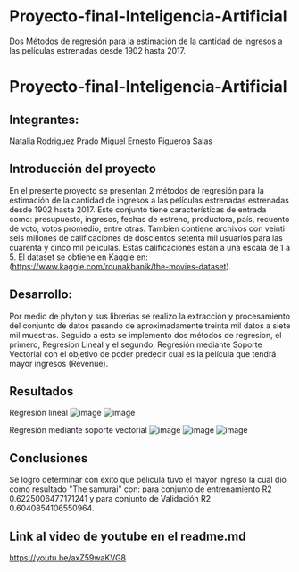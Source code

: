 # Proyecto-final-Inteligencia-Artificial
 Dos Métodos de regresión para la estimación de la cantidad de ingresos a las películas estrenadas desde 1902 hasta 2017.

# Proyecto-final-Inteligencia-Artificial

## Integrantes:
Natalia Rodriguez Prado
Miguel Ernesto Figueroa Salas
             
## Introducción del proyecto
En el presente proyecto se presentan 2 métodos de regresión para la estimación de la cantidad de ingresos a las películas estrenadas estrenadas desde 1902 hasta 2017. Este conjunto tiene características de entrada como: presupuesto, ingresos, fechas de estreno, productora, país, recuento de voto, votos promedio, entre otras. Tambíen contiene archivos con veinti seis millones de calificaciones de doscientos setenta mil usuarios para las cuarenta  y cinco mil peliculas. Estas calificaciones están a una escala de 1 a 5.  El dataset se obtiene en Kaggle en: (https://www.kaggle.com/rounakbanik/the-movies-dataset). 

## Desarrollo:
Por medio de phyton y sus librerias se realizo la extracción y procesamiento del conjunto de datos pasando de aproximadamente treinta mil datos a siete mil muestras. Seguido a esto se implemento dos métodos de regresion, el primero, Regresion Lineal y el segundo, Regresión mediante Soporte Vectorial con el objetivo de poder predecir cual es la película que tendrá mayor ingresos (Revenue).

## Resultados
Regresión lineal
![image](https://user-images.githubusercontent.com/91579735/171971001-5afed3dc-c452-402b-b77e-5224e091dda4.png)
![image](https://user-images.githubusercontent.com/91579735/171971006-a6194217-7dde-451a-b153-50cca9cfdd29.png)

Regresión mediante soporte vectorial
![image](https://user-images.githubusercontent.com/91579735/171970970-7c0b76ab-c7d9-4e7f-8335-787deccae0eb.png)
![image](https://user-images.githubusercontent.com/91579735/171970974-e1fd1bb6-e8be-4747-9fbe-e1a15b57e26e.png)
![image](https://user-images.githubusercontent.com/91579735/171970982-0bb7e66e-05b1-48da-9aaf-b00facd2a2c5.png)


## Conclusiones
Se logro determinar con exito que película tuvo el mayor ingreso la cual dio como resultado "The samurai" con: para conjunto de entrenamiento R2
0.6225006477171241 y para conjunto de Validación R2 0.6040854106550964.

## Link al video de youtube en el readme.md
https://youtu.be/axZ59waKVG8
